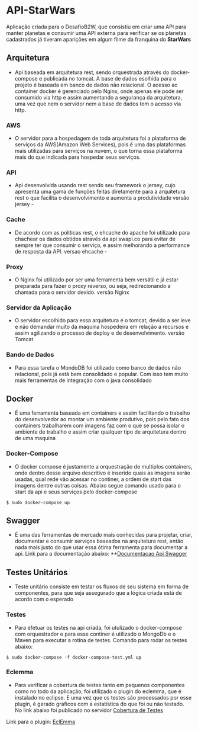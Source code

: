 # API-StarWars
Aplicação criada para o DesafioB2W, que consistiu em criar uma API para manter planetas e consumir uma API externa para verificar se os planetas cadastrados já tiveram aparições em algum filme da franquina do **StarWars**

## Arquitetura
* Api baseada em arquitetura rest, sendo orquestrada através do docker-compose e publicada no tomcat. A base de dados esolhida para o projeto é baseada em banco de dados não relacional. O acesso ao container docker é gerenciado pelo Nginx, onde apenas ele pode ser consumido via http e assim aumentando a segurança da arquitetura, uma vez que nem o servidor nem a base de dados tem o acesso via http.

### AWS
* O servidor para a hospedagem de toda arquitetura foi a plataforma de serviços da AWS(Amazon Web Services), pois é uma das plataformas mais utilizadas para serviços na nuvem, o que torna essa plataforma mais do que indicada para hospedar seus serviços.


### API
* Api desenvolvida usando rest sendo seu framework o jersey, cujo apresenta uma gama de funções feitas diretamente para a arquitetura rest o que facilita o desenvolvimento e aumenta a produtividade
versão jersey -


### Cache
* De acordo com as politicas rest, o ehcache do apache foi utilizado para chachear os dados obtidos através da api swapi.co para evitar de sempre ter que consumir o serviço, e assim melhorando a performance de resposta da API.
versao ehcache -


### Proxy
* O Nginx foi utilizado por ser uma ferramenta bem versátil e já estar preparada para fazer o proxy reverso, ou seja, redirecionando a chamada para o servidor devido.
versão Nginx

### Servidor da Aplicação
* O servidor escolhido para essa arquitetura é o tomcat, devido a ser leve e não demandar muito da maquina hospedeira em relação a recursos e assim agilizando o processo de deploy e de desenvolvimento.
versão Tomcat


### Bando de Dados
* Para essa tarefa o MondoDB foi utilizado como banco de dados não relacional, pois já está bem consolidado e popular. Com isso tem muito mais ferramentas de integração com o java consolidado


## Docker
* É uma ferramenta baseada em containers e assim facilitando o trabalho do desenvolvedor ao montar um ambiente produtivo, pois pelo fato dos containers trabalharem com imagens faz com o que se possa isolar o ambiente de trabalho e assim criar qualquer tipo de arquitetura dentro de uma maquina

### Docker-Compose
* O docker compose é justamente a orquestração de multiplos containers, onde dentro desse arquivo descritivo é inserido quais as imagens serão usadas, qual rede vão acessar no continer, a ordem de start das imagens dentre outras coisas. Abaixo segue comando usado para o start da api e seus serviços pelo docker-compose

```
$ sudo docker-compose up
```


## Swagger
* É uma das ferramentas de mercado mais conhecidas para projetar, criar, documentar e consumir serviços baseados na arquitetura rest, então nada mais justo do que usar essa ótima ferramenta para documentar a api. Link para a documentação abaixo:
**[Documentacao Api Swagger](http://ec2-18-228-116-113.sa-east-1.compute.amazonaws.com/dist/index.html)


## Testes Unitários
* Teste unitário consiste em testar os fluxos de seu sistema em forma de componentes, para que seja assegurado que a lógica criada está de acordo com o esperado

### Testes
* Para efetuar os testes na api criada, foi utulizado o docker-compose com orquestrador e para esse continer é utilizado o MongoDb e o Maven para executar a rotina de testes. Comando para rodar os testes abaixo:

```
$ sudo docker-compose -f docker-compose-test.yml up
```

### Eclemma
* Para verificar a cobertura de testes tanto em pequenos componentes como no todo da aplicação, foi utilizado o plugin do eclemma, que é instalado no eclipse. E uma vez que os testes são processados por esse plugin, é gerado gráficos com a estatística do que foi ou não testado. No link abaixo foi publicado no servidor
[Cobertura de Testes](http://ec2-18-228-116-113.sa-east-1.compute.amazonaws.com/cobertura-de-teste/index.html)

Link para o plugin: [EclEmma](https://www.eclemma.org/)


